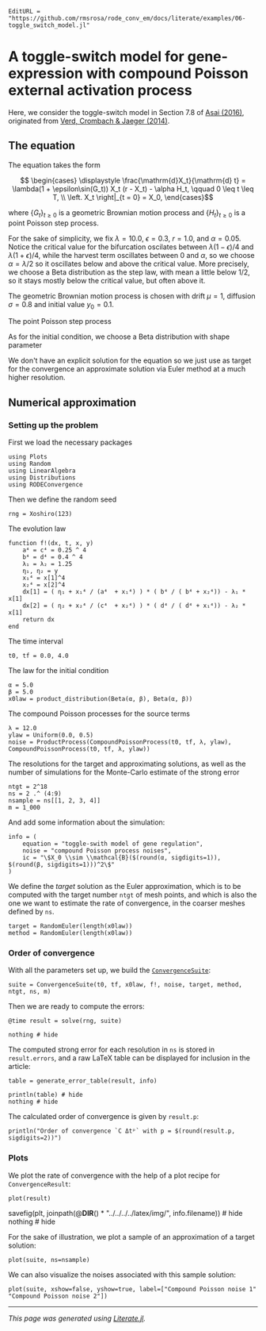 ```@meta
EditURL = "https://github.com/rmsrosa/rode_conv_em/docs/literate/examples/06-toggle_switch_model.jl"
```

# A toggle-switch model for gene-expression with compound Poisson external activation process

Here, we consider the toggle-switch model in Section 7.8 of [Asai (2016)](https://publikationen.ub.uni-frankfurt.de/frontdoor/index/index/docId/40146), originated from [Verd, Crombach & Jaeger (2014)](https://bmcsystbiol.biomedcentral.com/articles/10.1186/1752-0509-8-43).

## The equation

The equation takes the form
```math
  \begin{cases}
    \displaystyle \frac{\mathrm{d}X_t}{\mathrm{d} t} = \lambda(1 + \epsilon\sin(G_t)) X_t (r - X_t) - \alpha H_t, \qquad 0 \leq t \leq T, \\
  \left. X_t \right|_{t = 0} = X_0,
  \end{cases}
```
where $\{G_t\}_{t\geq 0}$ is a geometric Brownian motion process and $\{H_t\}_{t \geq 0}$ is a point Poisson step process.

For the sake of simplicity, we fix $\lambda = 10.0$, $\epsilon = 0.3$, $r = 1.0$, and $\alpha = 0.05$. Notice the critical value for the bifurcation oscilates between $\lambda (1 - \epsilon) / 4$ and $\lambda (1 + \epsilon) / 4$, while the harvest term oscillates between 0 and $\alpha$, so we choose $\alpha = \lambda / 2$ so it oscillates below and above the critical value.
More precisely, we choose a Beta distribution as the step law, with mean a little below $1/2$, so it stays mostly below the critical value, but often above it.

The geometric Brownian motion process is chosen with drift $\mu = 1$, diffusion $\sigma = 0.8$ and initial value $y_0 = 0.1$.

The point Poisson step process

As for the initial condition, we choose a Beta distribution with shape parameter

We don't have an explicit solution for the equation so we just use as target for the convergence an approximate solution via Euler method at a much higher resolution.


## Numerical approximation

### Setting up the problem

First we load the necessary packages

````@example 06-toggle_switch_model
using Plots
using Random
using LinearAlgebra
using Distributions
using RODEConvergence
````

Then we define the random seed

````@example 06-toggle_switch_model
rng = Xoshiro(123)
````

The evolution law

````@example 06-toggle_switch_model
function f!(dx, t, x, y)
    a⁴ = c⁴ = 0.25 ^ 4
    b⁴ = d⁴ = 0.4 ^ 4
    λ₁ = λ₂ = 1.25
    η₁, η₂ = y
    x₁⁴ = x[1]^4
    x₂⁴ = x[2]^4
    dx[1] = ( η₁ + x₁⁴ / (a⁴  + x₁⁴) ) * ( b⁴ / ( b⁴ + x₂⁴)) - λ₁ * x[1]
    dx[2] = ( η₂ + x₂⁴ / (c⁴  + x₂⁴) ) * ( d⁴ / ( d⁴ + x₁⁴)) - λ₂ * x[1]
    return dx
end
````

The time interval

````@example 06-toggle_switch_model
t0, tf = 0.0, 4.0
````

The law for the initial condition

````@example 06-toggle_switch_model
α = 5.0
β = 5.0
x0law = product_distribution(Beta(α, β), Beta(α, β))
````

The compound Poisson processes for the source terms

````@example 06-toggle_switch_model
λ = 12.0
ylaw = Uniform(0.0, 0.5)
noise = ProductProcess(CompoundPoissonProcess(t0, tf, λ, ylaw), CompoundPoissonProcess(t0, tf, λ, ylaw))
````

The resolutions for the target and approximating solutions, as well as the number of simulations for the Monte-Carlo estimate of the strong error

````@example 06-toggle_switch_model
ntgt = 2^18
ns = 2 .^ (4:9)
nsample = ns[[1, 2, 3, 4]]
m = 1_000
````

And add some information about the simulation:

````@example 06-toggle_switch_model
info = (
    equation = "toggle-swith model of gene regulation",
    noise = "compound Poisson process noises",
    ic = "\$X_0 \\sim \\mathcal{B}($(round(α, sigdigits=1)), $(round(β, sigdigits=1)))^2\$"
)
````

We define the *target* solution as the Euler approximation, which is to be computed with the target number `ntgt` of mesh points, and which is also the one we want to estimate the rate of convergence, in the coarser meshes defined by `ns`.

````@example 06-toggle_switch_model
target = RandomEuler(length(x0law))
method = RandomEuler(length(x0law))
````

### Order of convergence

With all the parameters set up, we build the [`ConvergenceSuite`](@ref):

````@example 06-toggle_switch_model
suite = ConvergenceSuite(t0, tf, x0law, f!, noise, target, method, ntgt, ns, m)
````

Then we are ready to compute the errors:

````@example 06-toggle_switch_model
@time result = solve(rng, suite)

nothing # hide
````

The computed strong error for each resolution in `ns` is stored in `result.errors`, and a raw LaTeX table can be displayed for inclusion in the article:

````@example 06-toggle_switch_model
table = generate_error_table(result, info)

println(table) # hide
nothing # hide
````

The calculated order of convergence is given by `result.p`:

````@example 06-toggle_switch_model
println("Order of convergence `C Δtᵖ` with p = $(round(result.p, sigdigits=2))")
````

### Plots

We plot the rate of convergence with the help of a plot recipe for `ConvergenceResult`:

````@example 06-toggle_switch_model
plot(result)
````

savefig(plt, joinpath(@__DIR__() * "../../../../latex/img/", info.filename)) # hide
nothing # hide

For the sake of illustration, we plot a sample of an approximation of a target solution:

````@example 06-toggle_switch_model
plot(suite, ns=nsample)
````

We can also visualize the noises associated with this sample solution:

````@example 06-toggle_switch_model
plot(suite, xshow=false, yshow=true, label=["Compound Poisson noise 1" "Compound Poisson noise 2"])
````

---

*This page was generated using [Literate.jl](https://github.com/fredrikekre/Literate.jl).*

